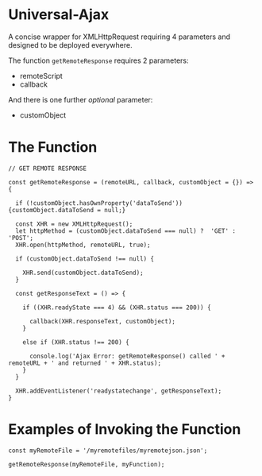 # Universal-Ajax

A concise wrapper for XMLHttpRequest requiring 4 parameters and designed to be deployed everywhere.

The function `getRemoteResponse` requires 2 parameters:

* remoteScript
* callback

And there is one further *optional* parameter:

* customObject

# The Function
```
// GET REMOTE RESPONSE

const getRemoteResponse = (remoteURL, callback, customObject = {}) => {

  if (!customObject.hasOwnProperty('dataToSend')) {customObject.dataToSend = null;}

  const XHR = new XMLHttpRequest();
  let httpMethod = (customObject.dataToSend === null) ?  'GET' : 'POST';
  XHR.open(httpMethod, remoteURL, true);

  if (customObject.dataToSend !== null) {
    
    XHR.send(customObject.dataToSend);
  }
  
  const getResponseText = () => {
  
    if ((XHR.readyState === 4) && (XHR.status === 200)) {

      callback(XHR.responseText, customObject);
    }

    else if (XHR.status !== 200) {

      console.log('Ajax Error: getRemoteResponse() called ' + remoteURL + ' and returned ' + XHR.status);
    }
  }
  
  XHR.addEventListener('readystatechange', getResponseText);
}
```
# Examples of Invoking the Function

```
const myRemoteFile = '/myremotefiles/myremotejson.json';

getRemoteResponse(myRemoteFile, myFunction);
```
